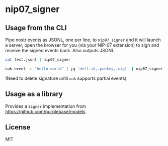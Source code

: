 # nip07_signer

## Usage from the CLI

Pipe nostr events as JSONL, one per line, to `nip07_signer` and it will launch a server, open the browser for you (via your NIP-07 extension) to sign and receive the signed events back. Also outputs JSONL.

```bash
cat test.jsonl | nip07_signer
```

```bash
nak event -c "hello world" | jq 'del(.id,.pubkey,.sig)' | nip07_signer | nak event wss://relay.damus.io
```

(Need to delete signature until `nak` supports partial events)

## Usage as a library

Provides a `Signer` implementation from https://github.com/purplebase/models

## License

MIT